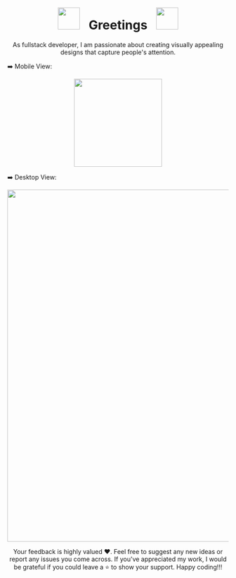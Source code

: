 <div align="center">
  
# <img src="https://user-images.githubusercontent.com/74038190/213844263-a8897a51-32f4-4b3b-b5c2-e1528b89f6f3.png" width="50px" /> &nbsp; Greetings &nbsp; <img src="https://user-images.githubusercontent.com/74038190/213844263-a8897a51-32f4-4b3b-b5c2-e1528b89f6f3.png" width="50px" />

</div>

<p align="center">
   As fullstack developer, I am passionate about creating visually appealing designs that capture people's attention.
</p>

<div align="center">
  <p align="left">➡️ Mobile View:</p>
  <img src="https://github.com/DavidSteve1004/DavidSteve1004.github.io/assets/109647722/68bd7a3b-edbf-4381-9eae-e781a262481a" width="200px"/>
  <p align="left">➡️ Desktop View:</p>
  <img src="https://github.com/DavidSteve1004/DavidSteve1004.github.io/assets/109647722/da8c34c1-7978-44a3-960d-7c1d41180b81" width="800px"/>
</div>

<p align="center">
  Your feedback is highly valued ❤️. Feel free to suggest any new ideas or report any issues you come across. If you've appreciated my work, I would be grateful if you could leave a ⭐ to show your support. Happy     coding!!!
</p>

